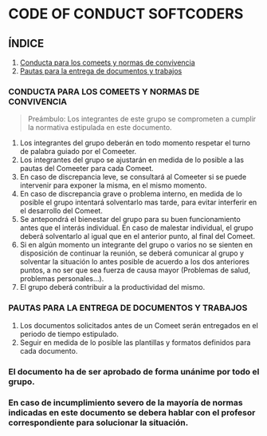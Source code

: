 # CODE OF CONDUCT SOFTCODERS

## ÍNDICE
1. [Conducta para los comeets y normas de convivencia](#1)
2. [Pautas para la entrega de documentos y trabajos](#2)


### CONDUCTA PARA LOS COMEETS Y NORMAS DE CONVIVENCIA<a name=1></a>

> Preámbulo: Los integrantes de este grupo se comprometen a cumplir la normativa estipulada en este documento.

1. Los integrantes del grupo deberán en todo momento respetar el turno de palabra guiado por el Comeeter.
2. Los integrantes del grupo se ajustarán en medida de lo posible a las pautas del Comeeter para cada Comeet.
3. En caso de discrepancia leve, se consultará al Comeeter si se puede intervenir para exponer la misma, en el mismo momento.
4. En caso de discrepancia grave o problema interno, en medida de lo posible el grupo intentará solventarlo mas tarde, para evitar interferir en el desarrollo del Comeet.
5. Se antepondrá el bienestar del grupo para su buen funcionamiento antes que el interás individual. En caso de malestar individual, el grupo deberá solventarlo al igual que en el anterior punto, al final del Comeet.
6. Si en algún momento un integrante del grupo o varios no se sienten en disposición de continuar la reunión, se deberá comunicar al grupo y solventar la situación lo antes posible de acuerdo a los dos anteriores puntos, a no ser que sea fuerza de causa mayor (Problemas de salud, problemas personales...).
7. El grupo deberá contribuir a la productividad del mismo.

### PAUTAS PARA LA ENTREGA DE DOCUMENTOS Y TRABAJOS<a name=2></a>

1. Los documentos solicitados antes de un Comeet serán entregados en el periodo de tiempo estipulado.
2. Seguir en medida de lo posible las plantillas y formatos definidos para cada documento.

### El documento ha de ser aprobado de forma unánime por todo el grupo.
### En caso de incumplimiento severo de la mayoría de normas indicadas en este documento se debera hablar con el profesor correspondiente para solucionar la situación. 
